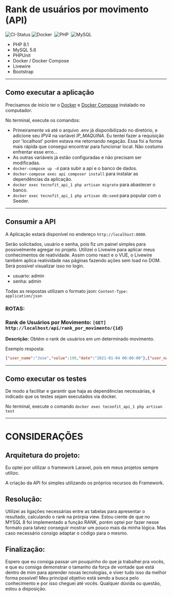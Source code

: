 # Rank de usuários por movimento (API)
![CI-Status](https://github.com/LuanMaik/tecnofit-test/actions/workflows/docker-image.yml/badge.svg)
![Docker](https://img.shields.io/badge/docker-%230db7ed.svg?style=flat&logo=docker&logoColor=white)&nbsp;
![PHP](https://img.shields.io/badge/php-%23777BB4.svg?style=flat&logo=php&logoColor=white)&nbsp;
![MySQL](https://img.shields.io/badge/mysql-%2300f.svg?style=flat&logo=mysql&logoColor=white)&nbsp;

- PHP 8.1
- MySQL 5.6
- PHPUnit
- Docker / Docker Compose
- Livewire
- Bootstrap
---

## Como executar a aplicação

Precisamos de início ter o
[Docker](https://www.docker.com/get-started) e
[Docker Compose](https://docs.docker.com/compose/install/)
instalado no computador.

No terminal, execute os comandos:
- Primeiramente vá até o arquivo .env já disponibilizado no diretório, e adicione seu *IPV4* na variável *IP_MAQUINA*. Eu tentei fazer a requisição por 'localhost' porém estava me retornando negação. Essa foi a forma mais rápida que consegui encontrar para funcionar local. Não costumo enfrentar esse erro...
- As outras variáveis já estão configuradas e não precisam ser modificadas.
- `docker-compose up -d` para subir a api e o banco de dados.
- `docker-compose exec api composer install` para instalar as dependências da aplicação.
- `docker exec tecnofit_api_1 php artisan migrate` para abastecer o banco.
- `docker exec tecnofit_api_1 php artisan db:seed` para popular com o Seeder.
---

## Consumir a API

A Aplicação estará disponível no endereço `http://localhost:8080`. 

Serão solicitados, usuário e senha, pois fiz um painel simples para possivelmente agregar no projeto. Utilizei o Livewire para aplicar meus conhecimentos de reatividade. Assim como react e o VUE, o Livewire também aplica reatividade nas páginas fazendo ações sem load no DOM. Será possível visualizar isso no login.

- usuario: admin
- senha: admin

Todas as respostas utilizam o formato json: `Content-Type: application/json` 


### ROTAS:
### Rank de Usuários por Movimento: `[GET] http://localhost/api/rank_por_movimento/{id}`


**Descrição:** Obtém o rank de usuários em um determinado movimento. 

Exemplo resposta:

```json
{"user_name":"Jose","value":190,"date":"2021-01-04 00:00:00"},{"user_name":"Joao","value":180,"date":"2021-01-01 00:00:00"},{"user_name":"Paulo","value":170,"date":"2021-01-01 00:00:00"}
```

---

## Como executar os testes

De modo a facilitar e garantir que haja as dependências necessárias, é indicado que os testes sejam executados via docker.

No terminal, execute o comando `docker exec tecnofit_api_1 php artisan test`

---

# CONSIDERAÇÕES

## Arquitetura do projeto:
Eu optei por utilizar o framework Laravel, pois em meus projetos sempre utilizo. 

A criação da API foi simples utilizando os próprios recursos do Framework.

## Resolução:
Utilizei as ligações necessárias entre as tabelas para apresentar o resultado, calculando o rank na prórpia view. Estou ciente de que no MYSQL 8 foi implementado a função RANK, porém optei por fazer nesse formato para talvez conseguir mostrar um pouco mais da minha lógica. Mas caso necessário consigo adaptar o código para o mesmo.

## Finalização:
Espero que eu consiga passar um pouquinho do que ja trabalhei pra vocês, e que eu consiga demonstrar o tamanho da força de vontade que está dentro de mim para aprender novas tecnologias, e viver tudo isso da melhor forma possível! Meu principal objetivo está sendo a busca pelo conhecimento e por isso cheguei até vocês. Qualquer dúvida ou questão, estou a disposição.
